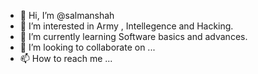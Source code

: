 - 👋 Hi, I’m @salmanshah
- 👀 I’m interested in Army , Intellegence and Hacking.
- 🌱 I’m currently learning Software basics and advances.
- 💞️ I’m looking to collaborate on ...
- 📫 How to reach me ...

<!---
salmanshah12345678/salmanshah12345678 is a ✨ special ✨ repository because its `README.md` (this file) appears on your GitHub profile.
You can click the Preview link to take a look at your changes.
--->
